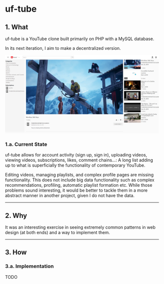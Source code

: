 # uf-tube
## 1. What
uf-tube is a YouTube clone built primarily on PHP with a MySQL database. 

In its next iteration, I aim to make a decentralized version.

![A Video Page](/gh_images/batmetalTube.png)

### 1.a. Current State
uf-tube allows for account activity (sign up, sign in), uploading videos, viewing videos, subscriptions, likes, comment chains...: A long list adding up to what is superficially the functionality of contemporary YouTube.

Editing videos, managing playlists, and complex profile pages are missing functionality. This does not include big data functionality such as complex recommendations,  profiling, automatic playlist formation etc. While those problems sound interesting, it would be better to tackle them in a more abstract manner in another project, given I do not have the data.
  
---

## 2. Why
It was an interesting exercise in seeing extremely common patterns in web design (at both ends) and a way to implement them.

---

## 3. How
### 3.a. Implementation
TODO